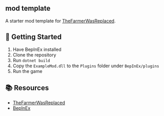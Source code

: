 ﻿## mod template

A starter mod template for [TheFarmerWasReplaced](https://store.steampowered.com/app/2060160/The_Farmer_Was_Replaced).

## 🚀 Getting Started

1. Have BepInEx installed
2. Clone the repository
3. Run `dotnet build`
4. Copy the `ExampleMod.dll` to the `Plugins` folder under `BepInEx/plugins`
5. Run the game

## 📚 Resources

- [TheFarmerWasReplaced](https://store.steampowered.com/app/2060160/The_Farmer_Was_Replaced)
- [BepInEx](https://github.com/BepInEx/BepInEx)

